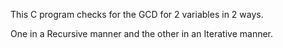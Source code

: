 This C program checks for the GCD for 2 variables in 2 ways.

One in a Recursive manner and the other in an Iterative manner.